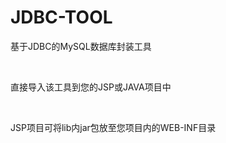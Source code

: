 # JDBC-TOOL
<p>基于JDBC的MySQL数据库封装工具</p>
<br/>
<p>直接导入该工具到您的JSP或JAVA项目中</p>
<br/>
<p>JSP项目可将lib内jar包放至您项目内的WEB-INF目录</p>
